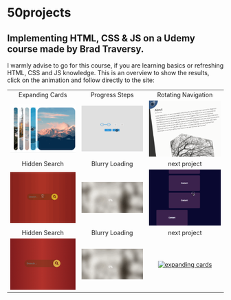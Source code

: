 # 50projects

## Implementing HTML, CSS &amp; JS on a Udemy course made by Brad Traversy.

I warmly advise to go for this course, if you are learning basics or refreshing HTML, CSS and JS knowledge.
This is an overview to show the results, click on the animation and follow directly to the site:

|                                                                                                                     |                                                                                                                    |                                                                                                                             |
| :-----------------------------------------------------------------------------------------------------------------: | :----------------------------------------------------------------------------------------------------------------: | :-------------------------------------------------------------------------------------------------------------------------: |
|                                                   Expanding Cards                                                   |                                                   Progress Steps                                                   |                                                     Rotating Navigation                                                     |
| [![expanding cards](images/01.gif)](https://krisbaranski.github.io/50projects/course/01.expanding_cards/index.html) | [![progress steps](images/02.gif)](https://krisbaranski.github.io/50projects/course/02.progress_steps/index.html)  | [![rotating navigation](images/03.gif)](https://krisbaranski.github.io/50projects/course/03.rotating_navigation/index.html) |
|                                                    Hidden Search                                                    |                                                   Blurry Loading                                                   |                                                        next project                                                         |
|   [![hidden search](images/04.gif)](https://krisbaranski.github.io/50projects/course/04.hidden_search/index.html)   | [![blurry loading](images/05.gif)](https://krisbaranski.github.io/50projects/course/01.expanding_cards/index.html) |     [![expanding cards](images/06.gif)](https://krisbaranski.github.io/50projects/course/01.expanding_cards/index.html)     |
|                                                    Hidden Search                                                    |                                                   Blurry Loading                                                   |                                                        next project                                                         |
|  [![hidden search](images/04.png)](https://krisbaranski.github.io/50projects/course/01.expanding_cards/index.html)  | [![blurry loading](images/05.gif)](https://krisbaranski.github.io/50projects/course/01.expanding_cards/index.html) |     [![expanding cards](images/06.png)](https://krisbaranski.github.io/50projects/course/01.expanding_cards/index.html)     |
